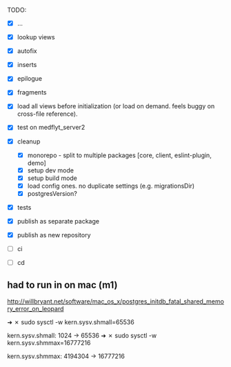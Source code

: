 TODO:
 - [x] ...
 - [x] lookup views
 - [x] autofix
 - [x] inserts
 - [x] epilogue
 - [x] fragments
 - [x] load all views before initialization (or load on demand. feels buggy on cross-file reference).
 - [x] test on medflyt_server2
 - [x] cleanup
    - [x] monorepo - split to multiple packages [core, client, eslint-plugin, demo]
    - [x] setup dev mode
    - [x] setup build mode
    - [x] load config ones. no duplicate settings (e.g. migrationsDir)
    - [x] postgresVersion?
 - [x] tests
 - [x] publish as separate package
 - [x] publish as new repository
 - [ ] ci
 - [ ] cd


## had to run in on mac (m1)
http://willbryant.net/software/mac_os_x/postgres_initdb_fatal_shared_memory_error_on_leopard

➜  ✗ sudo sysctl -w kern.sysv.shmall=65536

kern.sysv.shmall: 1024 -> 65536
➜  ✗ sudo sysctl -w kern.sysv.shmmax=16777216

kern.sysv.shmmax: 4194304 -> 16777216
